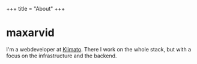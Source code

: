 +++
title = "About"
+++

# maxarvid
I'm a webdeveloper at [Klimato](https://klimato.com). There I work on the whole stack, but with a focus on the infrastructure and the backend. 